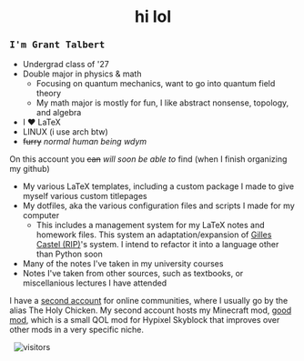 <h1 align=center>hi lol</h1>

### <samp>I'm Grant Talbert</samp>

- Undergrad class of '27
- Double major in physics & math
    - Focusing on quantum mechanics, want to go into quantum field theory
    - My math major is mostly for fun, I like abstract nonsense, topology, and algebra
- I ❤️ LaTeX
- LINUX (i use arch btw)
- ~~furry~~ *normal human being wdym*

On this account you ~~can~~ *will soon be able to* find (when I finish organizing my github)
- My various LaTeX templates, including a custom package I made to give myself various custom titlepages
- My dotfiles, aka the various configuration files and scripts I made for my computer
    - This includes a management system for my LaTeX notes and homework files. This system an adaptation/expansion of [Gilles Castel (RIP)](https://castel.dev/)'s system. I intend to refactor it into a language other than Python soon
- Many of the notes I've taken in my university courses
- Notes I've taken from other sources, such as textbooks, or miscellanious lectures I have attended

I have a <a href="https://github.com/TheHolyChickn">second account</a> for online communities, where I usually go by the alias The Holy Chicken. My second account hosts my Minecraft mod, <a href="https://github.com/TheHolyChickn/Good-Mod">good mod</a>, which is a small QOL mod for Hypixel Skyblock that improves over other mods in a very specific niche.

&nbsp; ![visitors](https://visitor-badge.laobi.icu/badge?page_id=GrantTalbert)